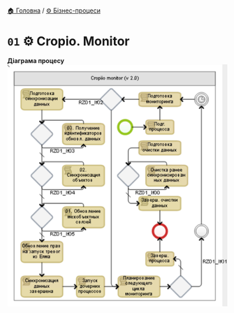 ﻿[🏠 Головна](../../../README.MD) / [⚙️ Бізнес-процеси](../../README.MD) 

# `01` ⚙️ Cropio. Monitor

**Діаграма процесу**  
![Діаграма процесу](./Pictures/ProcDiagram.png)